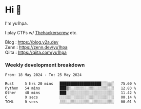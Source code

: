 # Hi 👋

I'm yu1hpa.

I play CTFs w/ [Thehackerscrew](https://www.thehackerscrew.team/) etc.

Blog : https://blog.y2a.dev  
Zenn : https://zenn.dev/yu1hpa  
Qiita : https://qiita.com/yu1hpa  

### Weekly development breakdown

<!--START_SECTION:waka-->

```txt
From: 18 May 2024 - To: 25 May 2024

Rust     5 hrs 20 mins   ███████████████████░░░░░░   75.60 %
Python   54 mins         ███▒░░░░░░░░░░░░░░░░░░░░░   12.83 %
Other    48 mins         ███░░░░░░░░░░░░░░░░░░░░░░   11.42 %
C        0 secs          ░░░░░░░░░░░░░░░░░░░░░░░░░   00.14 %
TOML     0 secs          ░░░░░░░░░░░░░░░░░░░░░░░░░   00.01 %
```

<!--END_SECTION:waka-->

